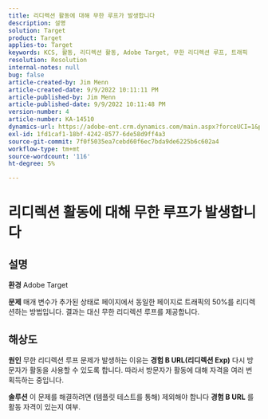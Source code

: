 ```yaml
---
title: 리디렉션 활동에 대해 무한 루프가 발생합니다
description: 설명
solution: Target
product: Target
applies-to: Target
keywords: KCS, 활동, 리디렉션 활동, Adobe Target, 무한 리디렉션 루프, 트래픽
resolution: Resolution
internal-notes: null
bug: false
article-created-by: Jim Menn
article-created-date: 9/9/2022 10:11:11 PM
article-published-by: Jim Menn
article-published-date: 9/9/2022 10:11:48 PM
version-number: 4
article-number: KA-14510
dynamics-url: https://adobe-ent.crm.dynamics.com/main.aspx?forceUCI=1&pagetype=entityrecord&etn=knowledgearticle&id=1267b84e-8c30-ed11-9db1-0022480866ad
exl-id: 1fd1caf1-18bf-4242-8577-6de58d9ff4a3
source-git-commit: 7f0f5035ea7cebd60f6ec7bda9de6225b6c602a4
workflow-type: tm+mt
source-wordcount: '116'
ht-degree: 5%

---
```


# 리디렉션 활동에 대해 무한 루프가 발생합니다

## 설명


<b>환경</b>
Adobe Target

<b>문제</b>
매개 변수가 추가된 상태로 페이지에서 동일한 페이지로 트래픽의 50%를 리디렉션하는 방법입니다.
결과는 대신 무한 리디렉션 루프를 제공합니다.




## 해상도


<b>원인</b>
무한 리디렉션 루프 문제가 발생하는 이유는 <b>경험 B URL(리디렉션 Exp)</b> 다시 방문자가 활동을 사용할 수 있도록 합니다. 따라서 방문자가 활동에 대해 자격을 여러 번 획득하는 중입니다.

<b>솔루션</b>
이 문제를 해결하려면 (템플릿 테스트를 통해) 제외해야 합니다 <b>경험 B URL</b> 를 활동 자격이 있는지 여부.
